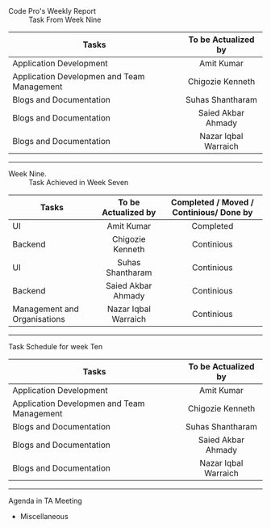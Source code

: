 <dl>
  <dt>Code Pro's Weekly Report</dt>
  <dd> Task From Week Nine</dd>
</dl>


| Tasks        | To be  Actualized by | 
| ------------- |:-------------:|
| Application Development | Amit Kumar|
| Application Developmen and Team Management |Chigozie Kenneth |
| Blogs and Documentation | Suhas Shantharam |
| Blogs and Documentation| Saied Akbar Ahmady | 
| Blogs and Documentation | Nazar Iqbal Warraich | 






****





<dl>
  <dt> Week Nine.</dt>
  <dd> Task Achieved in Week Seven</dd>
</dl>




| Tasks        | To be  Actualized by |   Completed / Moved / Continious/ Done by|
| ------------- |:-------------:|:-------------:|
| UI | Amit Kumar| Completed | Continious |
| Backend |Chigozie Kenneth | Continious |
| UI | Suhas Shantharam | Continious |
| Backend| Saied Akbar Ahmady | Continious |
| Management and Organisations | Nazar Iqbal Warraich |Continious |



*****



<dl>
  <dt>Task Schedule for week Ten</dt>
</dl>


| Tasks        | To be  Actualized by | 
| ------------- |:-------------:|
| Application Development | Amit Kumar|
| Application Developmen and Team Management |Chigozie Kenneth |
| Blogs and Documentation | Suhas Shantharam |
| Blogs and Documentation| Saied Akbar Ahmady | 
| Blogs and Documentation | Nazar Iqbal Warraich | 

***



<dl>
  <dt>Agenda in  TA  Meeting</dt>
</dl>

* Miscellaneous 
